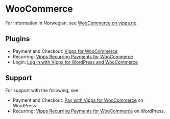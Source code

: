 <!-- START_METADATA
---
hide_table_of_contents: true
pagination_next: null
pagination_prev: null
---
END_METADATA -->

# WooCommerce

For information in Norwegian, see [WooCommerce on vipps.no](https://www.vipps.no/produkter-og-tjenester/bedrift/ta-betalt-paa-nett/ta-betalt-paa-nett/woocommerce/).

## Plugins

* Payment and Checkout: [Vipps for WooCommerce](https://developer.vippsmobilepay.com/docs/plugins-ext/woocommerce/)
* Recurring: [Vipps Recurring Payments for WooCommerce](https://developer.vippsmobilepay.com/docs/plugins-ext/recurring-woocommerce/)
* Login: [Log in with Vipps for WordPress and WooCommerce](https://developer.vippsmobilepay.com/docs/plugins-ext/login-wordpress/)

## Support

For support with the following, see:

* Payment and Checkout: [Pay with Vipps for WooCommerce](https://wordpress.org/support/plugin/woo-vipps/) on WordPress.
* Recurring: [Vipps Recurring Payments for WooCommerce](https://wordpress.org/support/plugin/vipps-recurring-payments-gateway-for-woocommerce/) on WordPress.
